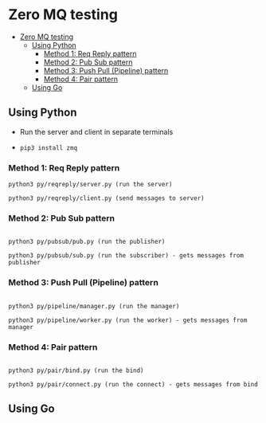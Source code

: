 # Zero MQ testing

- [Zero MQ testing](#zero-mq-testing)
  - [Using Python](#using-python)
    - [Method 1: Req Reply pattern](#method-1-req-reply-pattern)
    - [Method 2: Pub Sub pattern](#method-2-pub-sub-pattern)
    - [Method 3: Push Pull (Pipeline) pattern](#method-3-push-pull-pipeline-pattern)
    - [Method 4: Pair pattern](#method-4-pair-pattern)
  - [Using Go](#using-go)

## Using Python

- Run the server and client in separate terminals 

- `pip3 install zmq`

### Method 1: Req Reply pattern

```
python3 py/reqreply/server.py (run the server)

python3 py/reqreply/client.py (send messages to server)

```

### Method 2: Pub Sub pattern

```

python3 py/pubsub/pub.py (run the publisher)

python3 py/pubsub/sub.py (run the subscriber) - gets messages from publisher

```

### Method 3: Push Pull (Pipeline) pattern

```

python3 py/pipeline/manager.py (run the manager)

python3 py/pipeline/worker.py (run the worker) - gets messages from manager

```

### Method 4: Pair pattern

```

python3 py/pair/bind.py (run the bind)

python3 py/pair/connect.py (run the connect) - gets messages from bind

```

## Using Go
